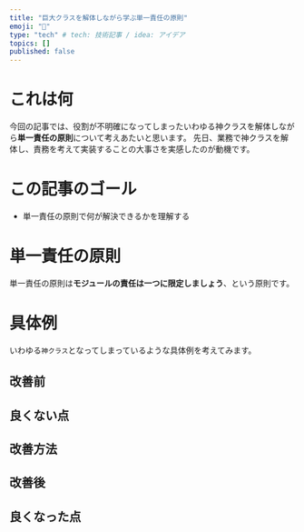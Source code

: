 ```yaml
---
title: "巨大クラスを解体しながら学ぶ単一責任の原則"
emoji: "🎉"
type: "tech" # tech: 技術記事 / idea: アイデア
topics: []
published: false
---
```

# これは何
今回の記事では、役割が不明確になってしまったいわゆる神クラスを解体しながら**単一責任の原則**について考えあたいと思います。
先日、業務で神クラスを解体し、責務を考えて実装することの大事さを実感したのが動機です。
# この記事のゴール
- 単一責任の原則で何が解決できるかを理解する
# 単一責任の原則
単一責任の原則は**モジュールの責任は一つに限定しましょう**、という原則です。
# 具体例
いわゆる`神クラス`となってしまっているような具体例を考えてみます。
## 改善前
## 良くない点
## 改善方法
## 改善後
## 良くなった点